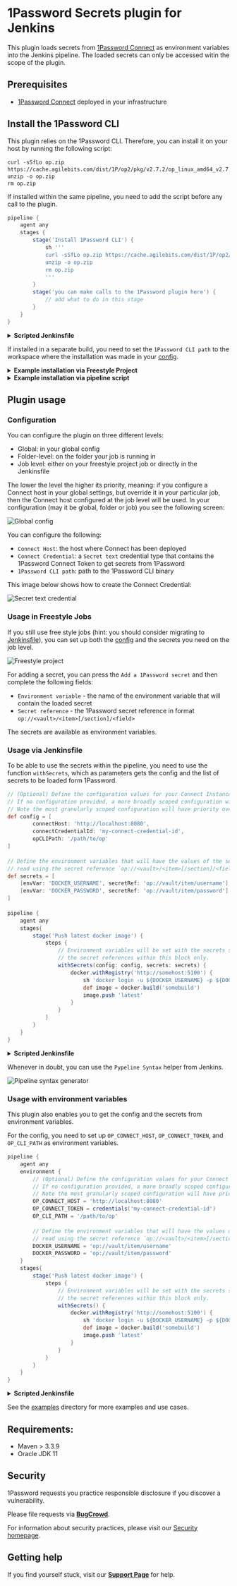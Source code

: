 1Password Secrets plugin for Jenkins
============================

This plugin loads secrets from [1Password Connect](https://1password.com/secrets/) as environment variables into the Jenkins pipeline. The loaded secrets can only be accessed witin the scope of the plugin.

## Prerequisites
- [1Password Connect](https://support.1password.com/secrets-automation/#step-2-deploy-a-1password-connect-server) deployed in your infrastructure

## Install the 1Password CLI

This plugin relies on the 1Password CLI. Therefore, you can install it on your host by running the following script:
```shell
curl -sSfLo op.zip https://cache.agilebits.com/dist/1P/op2/pkg/v2.7.2/op_linux_amd64_v2.7.2.zip
unzip -o op.zip
rm op.zip
```

If installed within the same pipeline, you need to add the script before any call to the plugin.

```groovy
pipeline {
    agent any
    stages {
        stage('Install 1Password CLI') {
            sh '''
            curl -sSfLo op.zip https://cache.agilebits.com/dist/1P/op2/pkg/v2.7.2/op_linux_amd64_v2.7.2.zip
            unzip -o op.zip
            rm op.zip
            '''
        }
        stage('you can make calls to the 1Password plugin here') {
            // add what to do in this stage
        }
    }
}
```

<details>
<summary><b>Scripted Jenkinsfile</b></summary>

```groovy

node {
    stage('Install 1Password CLI') {
        sh '''
        curl -sSfLo op.zip https://cache.agilebits.com/dist/1P/op2/pkg/v2.7.2/op_linux_amd64_v2.7.2.zip
        unzip -o op.zip
        rm op.zip
        '''
    }
    stage('you can make calls to the 1Password plugin here') {
        // add what to do in this stage
    }
}
```

</details>

If installed in a separate build, you need to set the `1Password CLI path` to the workspace where the installation was made in your [config](#configuration).

<details>
<summary><b> Example installation via Freestyle Project</b></summary>

![Install CLI via Freestyle Project](docs/images/install-cli-freestyle.png)

</details>

<details>
<summary><b>Example installation via pipeline script</b></summary>

*Declarative Jenkinsfile*

```groovy
pipeline {
    agent any
    stages {
        stage('Install 1Password CLI') {
            sh '''
            curl -sSfLo op.zip https://cache.agilebits.com/dist/1P/op2/pkg/v2.7.2/op_linux_amd64_v2.7.2.zip
            unzip -o op.zip
            rm op.zip
            '''
        }
    }
}
```

<details>
<summary><i>Scripted Jenkinsfile</i></summary>

```groovy
node {
    stage('Install 1Password CLI') {
        sh '''
        curl -sSfLo op.zip https://cache.agilebits.com/dist/1P/op2/pkg/v2.7.2/op_linux_amd64_v2.7.2.zip
        unzip -o op.zip
        rm op.zip
        '''
    }
}
```
</details>
</details>

## Plugin usage

### Configuration

You can configure the plugin on three different levels:
- Global: in your global config
- Folder-level: on the folder your job is running in
- Job level: either on your freestyle project job or directly in the Jenkinsfile

The lower the level the higher its priority, meaning: if you configure a Connect host in your global settings, but override it in your particular job, then the Connect host configured at the job level will be used. In your configuration (may it be global, folder or job) you see the following screen:

![Global config](docs/images/plugin-config.png)

You can configure the following:
- `Connect Host`: the host where Connect has been deployed
- `Connect Credential`: a `Secret text` credential type that contains the 1Password Connect Token to get secrets from 1Password
- `1Password CLI path`: path to the 1Password CLI binary

This image below shows how to create the Connect Credential:

![Secret text credential](docs/images/secret-text-credential.png)

### Usage in Freestyle Jobs

If you still use free style jobs (hint: you should consider migrating to [Jenkinsfile](https://jenkins.io/doc/book/pipeline/)), you can set up both the [config](#configuration) and the secrets you need on the job level.

![Freestyle project](docs/images/freestyle-project.png)

For adding a secret, you can press the `Add a 1Password secret` and then complete the following fields:
- `Environment variable` - the name of the environment variable that will contain the loaded secret
- `Secret reference` - the 1Password secret reference in format `op://<vault>/<item>[/section]/<field>`

The secrets are available as environment variables.

### Usage via Jenkinsfile

To be able to use the secrets within the pipeline, you need to use the function `withSecrets`, which as parameters gets the config and the list of secrets to be loaded form 1Password.

```groovy
// (Optional) Define the configuration values for your Connect Instance.
// If no configuration provided, a more broadly scoped configuration will be used (e.g. folder or global). 
// Note the most granularly scoped configuration will have priority over all other configurations.
def config = [
        connectHost: 'http://localhost:8080', 
        connectCredentialId: 'my-connect-credential-id',
        opCLIPath: '/path/to/op'
]

// Define the environment variables that will have the values of the secrets
// read using the secret reference `op://<vault>/<item>[/section]/<field>`
def secrets = [
    [envVar: 'DOCKER_USERNAME', secretRef: 'op://vault/item/username'],
    [envVar: 'DOCKER_PASSWORD', secretRef: 'op://vault/item/password']
]

pipeline {
    agent any
    stages{
        stage('Push latest docker image') {
            steps {
                // Environment variables will be set with the secrets specified by
                // the secret references within this block only.
                withSecrets(config: config, secrets: secrets) {
                    docker.withRegistry('http://somehost:5100') {
                        sh 'docker login -u ${DOCKER_USERNAME} -p ${DOCKER_PASSWORD} http://somehost:5100'
                        def	image = docker.build('somebuild')
                        image.push 'latest'
                    }
                }
            }
        }
    }
}
```

<details>
<summary><b> Scripted Jenkinsfile</b></summary>

```groovy
node {
    // (Optional) Define the configuration values for your Connect Instance.
    // If no configuration provided, a more broadly scoped configuration will be used (e.g. folder or global). 
    // Note the most granularly scoped configuration will have priority over all other configurations.
    def config = [
        connectHost: 'http://localhost:8080', 
        connectCredentialId: 'my-connect-credential-id',
        opCLIPath: '/path/to/op'
    ]

    // Define the environment variables that will have the values of the secrets
    // read using the secret reference `op://<vault>/<item>[/section]/<field>`
    def secrets = [
        [envVar: 'DOCKER_USERNAME', secretRef: 'op://vault/item/username'],
        [envVar: 'DOCKER_PASSWORD', secretRef: 'op://vault/item/password']
    ]
    
    stage('Push latest docker image') {
        // Environment variables will be set with the secrets specified by 
        // the secret references within this block only.
        withSecrets(config: config, secrets: secrets) {
            docker.withRegistry('http://somehost:5100') {
                sh 'docker login -u ${DOCKER_USERNAME} -p ${DOCKER_PASSWORD} http://somehost:5100'
                def image = docker.build('somebuild')
                image.push 'latest'
            }
        }
    }
}
```
</details>

Whenever in doubt, you can use the `Pypeline Syntax` helper from Jenkins.

![Pipeline syntax generator](docs/images/pipeline-syntax-generator.png)

### Usage with environment variables

This plugin also enables you to get the config and the secrets from environment variables.

For the config, you need to set up `OP_CONNECT_HOST`, `OP_CONNECT_TOKEN`, and `OP_CLI_PATH` as environment variables.

```groovy
pipeline {
    agent any
    environment {
        // (Optional) Define the configuration values for your Connect Instance as environment variables.
        // If no configuration provided, a more broadly scoped configuration will be used (e.g. folder or global). 
        // Note the most granularly scoped configuration will have priority over all other configurations.
        OP_CONNECT_HOST = 'http://localhost:8080'
        OP_CONNECT_TOKEN = credentials('my-connect-credential-id')
        OP_CLI_PATH = '/path/to/op'

        // Define the environment variables that will have the values of the secrets
        // read using the secret reference `op://<vault>/<item>[/section]/<field>`
        DOCKER_USERNAME = 'op://vault/item/username'
        DOCKER_PASSWORD = 'op://vault/item/password'
    }
    stages{
        stage('Push latest docker image') {
            steps {
                // Environment variables will be set with the secrets specified by 
                // the secret references within this block only.
                withSecrets() {
                    docker.withRegistry('http://somehost:5100') {
                        sh 'docker login -u ${DOCKER_USERNAME} -p ${DOCKER_PASSWORD} http://somehost:5100'
                        def	image = docker.build('somebuild')
                        image.push 'latest'
                    }
                }
            }
        }
    }
}
```

<details>
<summary><b> Scripted Jenkinsfile</b></summary>

```groovy
node {
    def environment = [
        // (Optional) Define the configuration values for your Connect Instance as environment variables.
        // If no configuration provided, a more broadly scoped configuration will be used (e.g. folder or global). 
        // Note the most granularly scoped configuration will have priority over all other configurations.
        'OP_CONNECT_HOST=http://localhost:8080',
        'OP_CLI_PATH = /path/to/op',

        // Define the environment variables that will have the values of the secrets
        // read using the secret reference `op://<vault>/<item>[/section]/<field>`
        'DOCKER_USERNAME=op://vault/item/username',
        'DOCKER_PASSWORD=op://vault/item/password'
    ]

    def credentials = [
        string(credentialsId: 'my-connect-credential-id', variable: 'OP_CONNECT_TOKEN')
    ]
    
    withEnv(environment) {
        withCredentials(credentials) {
            stage('Push latest docker image') {
                // Environment variables will be set with the secrets specified by 
                // the secret reference within this block only.
                withSecrets() {
                    docker.withRegistry('http://somehost:5100') {
                        sh 'docker login -u ${DOCKER_USERNAME} -p ${DOCKER_PASSWORD} http://somehost:5100'
                        def image = docker.build('somebuild')
                        image.push 'latest'
                    }
                }
            }
        }
    } 
}
```
</details>

See the [examples](./docs/examples) directory for more examples and use cases.

## Requirements:
* Maven > 3.3.9
* Oracle JDK 11

## Security

1Password requests you practice responsible disclosure if you discover a vulnerability.

Please file requests via [**BugCrowd**](https://bugcrowd.com/agilebits).

For information about security practices, please visit our [Security homepage](https://bugcrowd.com/agilebits).

## Getting help

If you find yourself stuck, visit our [**Support Page**](https://support.1password.com/) for help.

<!--
# onepassword-secrets

## Introduction

TODO Describe what your plugin does here

## Getting started

TODO Tell users how to configure your plugin here, include screenshots, pipeline examples and 
configuration-as-code examples.

## Issues

TODO Decide where you're going to host your issues, the default is Jenkins JIRA, but you can also enable GitHub issues,
If you use GitHub issues there's no need for this section; else add the following line:

Report issues and enhancements in the [Jenkins issue tracker](https://issues.jenkins-ci.org/).

## Contributing

TODO review the default [CONTRIBUTING](https://github.com/jenkinsci/.github/blob/master/CONTRIBUTING.md) file and make sure it is appropriate for your plugin, if not then add your own one adapted from the base file

Refer to our [contribution guidelines](https://github.com/jenkinsci/.github/blob/master/CONTRIBUTING.md)

## LICENSE

Licensed under MIT, see [LICENSE](LICENSE.md)
-->
